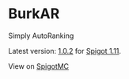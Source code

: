# BurkAR

Simply AutoRanking

Latest version: [1.0.2](http://github.com/cjburkey01/BurkAR/releases/tag/1.0.2) for [Spigot 1.11](http://www.spigotmc.org/).

View on [SpigotMC](http://bit.ly/2kth834)

